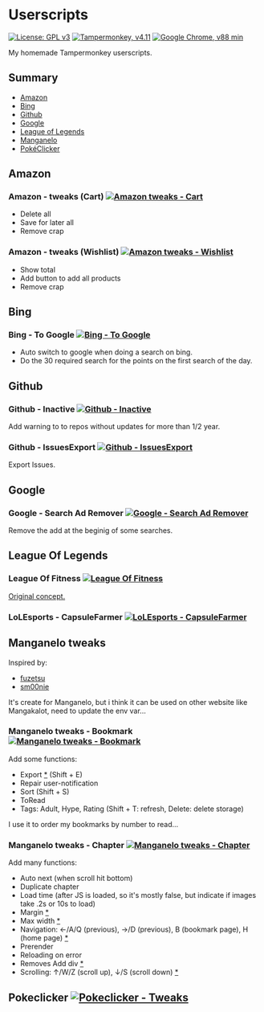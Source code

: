 # Userscripts

[![License: GPL v3](https://img.shields.io/badge/License-GPLv3-blue.svg?logo=gnu)](https://www.gnu.org/licenses/gpl-3.0)
[![Tampermonkey, v4.11](https://img.shields.io/badge/Tampermonkey-v4.11-blue?logo=tampermonkey)](https://www.tampermonkey.net/)
[![Google Chrome, v88 min](https://img.shields.io/badge/Chrome->v88-blue?logo=tampermonkey)](https://www.google.com/intl/fr_fr/chrome/)

 My homemade Tampermonkey userscripts.

## Summary

- [Amazon](#amazon)
- [Bing](#bing)
- [Github](#github)
- [Google](#google)
- [League of Legends](#league-of-legends)
- [Manganelo](#manganelo-tweaks)
- [PokéClicker](#pokeclicker-)

## Amazon

### Amazon - tweaks (Cart) [![Amazon tweaks - Cart](https://img.shields.io/badge/Install-1.2-green.svg?logo=tampermonkey)](https://github.com/kevingrillet/Userscripts/raw/main/user.js/[Amazon]%20Tweaks%20(Cart).user.js)

- Delete all
- Save for later all
- Remove crap

### Amazon - tweaks (Wishlist) [![Amazon tweaks - Wishlist](https://img.shields.io/badge/Install-1.1-green.svg?logo=tampermonkey)](https://github.com/kevingrillet/Userscripts/raw/main/user.js/[Amazon]%20Tweaks%20(Wishlist).user.js)

- Show total
- Add button to add all products
- Remove crap

## Bing

### Bing - To Google [![Bing - To Google](https://img.shields.io/badge/Install-1.3-green.svg?logo=tampermonkey)](https://github.com/kevingrillet/Userscripts/raw/main/user.js/[Bing]%20To%20Google.user.js)

- Auto switch to google when doing a search on bing.
- Do the 30 required search for the points on the first search of the day.

## Github

### Github - Inactive [![Github - Inactive](https://img.shields.io/badge/Install-1.4-green.svg?logo=tampermonkey)](https://github.com/kevingrillet/Userscripts/raw/main/user.js/[GitHub]%20Inactive.user.js)

Add warning to to repos without updates for more than 1/2 year.

### Github - IssuesExport [![Github - IssuesExport](https://img.shields.io/badge/Install-0.7-orange.svg?logo=tampermonkey)](https://github.com/kevingrillet/Userscripts/raw/main/user.js/[GitHub]%20IssuesExport.user.js)

Export Issues.

## Google

### Google - Search Ad Remover [![Google - Search Ad Remover](https://img.shields.io/badge/Install-1.2-green.svg?logo=tampermonkey)](https://github.com/kevingrillet/Userscripts/raw/main/user.js/[Google]%20Search%20Ad%20Remover.user.js)

Remove the add at the beginig of some searches.

## League Of Legends

### League Of Fitness [![League Of Fitness](https://img.shields.io/badge/Install-1.2-green.svg?logo=tampermonkey)](https://github.com/kevingrillet/Userscripts/raw/main/user.js/[LoL]%20League%20Of%20Fitness.user.js)

[Original concept.](https://www.reddit.com/r/leagueoflegends/comments/1li068/league_of_fitness/)

### LoLEsports - CapsuleFarmer [![LoLEsports - CapsuleFarmer](https://img.shields.io/badge/Install-0.14-green.svg?logo=tampermonkey)](https://raw.githubusercontent.com/kevingrillet/Userscripts/main/user.js/[LoLEsports]%20CapsuleFarmer.user.js)

## Manganelo tweaks

Inspired by:

- [fuzetsu](https://github.com/fuzetsu/manga-loader)
- [sm00nie](https://greasyfork.org/fr/users/165048-sm00nie)

It's create for Manganelo, but i think it can be used on other website like Mangakalot, need to update the env var...

### Manganelo tweaks - Bookmark [![Manganelo tweaks - Bookmark](https://img.shields.io/badge/Install-1.24-green.svg?logo=tampermonkey)](https://github.com/kevingrillet/Userscripts/raw/main/user.js/[Manganelo]%20Tweaks%20(Bookmark).user.js)

Add some functions:

- Export [*](https://greasyfork.org/fr/scripts/390432-mananelo-mangakakalot-bookmarks-export) (Shift + E)
- Repair user-notification
- Sort (Shift + S)
- ToRead
- Tags: Adult, Hype, Rating (Shift + T: refresh, Delete: delete storage)

I use it to order my bookmarks by number to read...

### Manganelo tweaks - Chapter [![Manganelo tweaks - Chapter](https://img.shields.io/badge/Install-1.27-green.svg?logo=tampermonkey)](https://github.com/kevingrillet/Userscripts/raw/main/user.js/[Manganelo]%20Tweaks%20(Chapter).user.js)

Add many functions:

- Auto next (when scroll hit bottom)
- Duplicate chapter
- Load time (after JS is loaded, so it's mostly false, but indicate if images take .2s or 10s to load)
- Margin [*](https://greasyfork.org/fr/scripts/412938-manganelo-gap-remover)
- Max width [*](https://greasyfork.org/fr/scripts/408505-mangakakalot-image-max-width-height)
- Navigation: ←/A/Q (previous), →/D (previous),  B (bookmark page), H (home page) [*](https://greasyfork.org/fr/scripts/38268-left-right-arrow-key-navigation-for-manga-manhwa-manhua-sites)
- Prerender
- Reloading on error
- Removes Add div [*](https://greasyfork.org/fr/scripts/412938-manganelo-gap-remover)
- Scrolling: ↑/W/Z (scroll up), ↓/S (scroll down) [*](https://greasyfork.org/fr/scripts/418594-chapter-changer-smooth-scrolling)

</details>

## Pokeclicker [![Pokeclicker - Tweaks](https://img.shields.io/badge/Install-0.3-green.svg?logo=tampermonkey)](https://raw.githubusercontent.com/kevingrillet/Userscripts/main/user.js/[PokéClicker]%20Tweaks.user.js)
